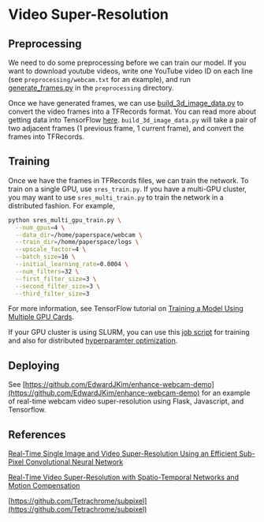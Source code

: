 # Video Super-Resolution

## Preprocessing

We need to do some preprocessing before we can train our model.
If you want to download youtube videos, write one YouTube video ID on each line
(see `preprocessing/webcam.txt` for an example), and run
[generate_frames.py](preprocessing/generate_frames.py) in the `preprocessing` directory.

Once we have generated frames, we can use
[build_3d_image_data.py](preprocessing/build_3d_image_data.py)
to convert the video frames into a TFRecords format.
You can read more about getting data into TensorFlow
[here](https://www.tensorflow.org/programmers_guide/reading_data).
`build_3d_image_data.py` will take a pair of two adjacent frames
(1 previous frame, 1 current frame), and convert the frames into TFRecords.


## Training

Once we have the frames in TFRecords files, we can train the network.
To train on a single GPU, use `sres_train.py`.
If you have a multi-GPU cluster, you may want to use `sres_multi_train.py`
to train the network in a distributed fashion. For example,

```bash
python sres_multi_gpu_train.py \
  --num_gpus=4 \
  --data_dir=/home/paperspace/webcam \
  --train_dir=/home/paperspace/logs \
  --upscale_factor=4 \
  --batch_size=16 \
  --initial_learning_rate=0.0004 \
  --num_filters=32 \
  --first_filter_size=3 \
  --second_filter_size=3 \
  --third_filter_size=3
```

For more information, see TensorFlow tutorial on
[Training a Model Using Multiple GPU Cards](https://www.tensorflow.org/tutorials/deep_cnn#training_a_model_using_multiple_gpu_cards).

If your GPU cluster is using SLURM, you can use this
[job script](https://github.com/EdwardJKim/enhance/blob/master/tf.job)
for training and also for distributed
[hyperparamter optimization](https://github.com/EdwardJKim/enhance/blob/master/hypop.sh).


## Deploying

See
[https://github.com/EdwardJKim/enhance-webcam-demo](https://github.com/EdwardJKim/enhance-webcam-demo)
for an example of real-time webcam video super-resolution using Flask,
Javascript, and Tensorflow.


## References

[Real-Time Single Image and Video Super-Resolution Using an Efficient Sub-Pixel Convolutional Neural Network](https://arxiv.org/abs/1609.05158)

[Real-Time Video Super-Resolution with Spatio-Temporal Networks and Motion Compensation](https://arxiv.org/abs/1611.05250)

[https://github.com/Tetrachrome/subpixel](https://github.com/Tetrachrome/subpixel)
